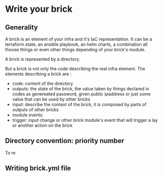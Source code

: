# Write your brick

## Generality

A brick is an element of your infra and it's IaC representation. It can be a 
terraform state, an ansible playbook, an helm charts, a combination all thoose 
things or even other things depending of your brick's module.

A brick is represented by a directory.

But a brick is not only the code describing the real infra element.
The elements describing a brick are :
- code: content of the directory
- outputs: the state of the brick, the value taken by things declared in codes
  as genereated password, given public ipaddress or just some value that can be 
  used by other bricks
- input: describe the context of the brick, it is composed by parts of outputs 
  of other bricks
- module events: 
- trigger: input change or other brick module's event that will trigger a lay or
  another action on the brick


## Directory convention: priority number

To re 


## Writing brick.yml file

